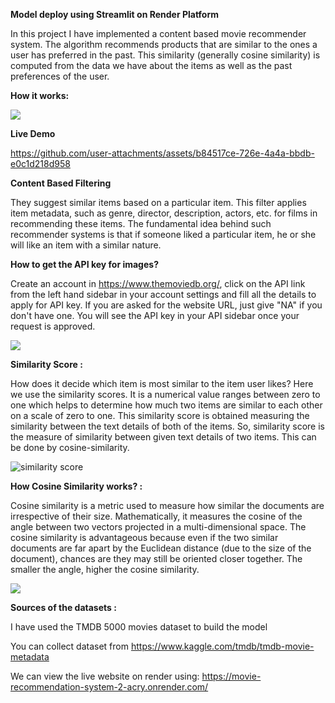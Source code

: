 **Model deploy using Streamlit on Render Platform**

In this project I have implemented a content based movie recommender system. The algorithm recommends products that are similar to the ones a user has preferred in the past. This similarity (generally cosine similarity) is computed from the data we have about the items as well as the past preferences of the user.

**How it works:**

![](https://miro.medium.com/v2/resize:fit:792/1*P63ZaFHlssabl34XbJgong.jpeg)

**Live Demo**




https://github.com/user-attachments/assets/b84517ce-726e-4a4a-bbdb-e0c1d218d958


**Content Based Filtering**



They suggest similar items based on a particular item. This filter applies item metadata, such as genre, director, description, actors, etc. for films in recommending these items. The fundamental idea behind such recommender systems is that if someone liked a particular item, he or she will like an item with a similar nature.

**How to get the API key for images?**

Create an account in https://www.themoviedb.org/, click on the API link from the left hand sidebar in your account settings and fill all the details to apply for API key. If you are asked for the website URL, just give "NA" if you don't have one. You will see the API key in your API sidebar once your request is approved.

![](https://user-images.githubusercontent.com/31500911/143419982-2d726687-84d6-4616-8d09-833f732c92b2.png)


**Similarity Score :**


How does it decide which item is most similar to the item user likes? Here we use the similarity scores.
It is a numerical value ranges between zero to one which helps to determine how much two items are similar to each other on a scale of zero to one. This similarity score is obtained measuring the similarity between the text details of both of the items. So, similarity score is the measure of similarity between given text details of two items. This can be done by cosine-similarity.

![similarity score](https://github.com/user-attachments/assets/d34ea079-88b0-44ca-8f57-562712b8a6f1)


**How Cosine Similarity works? :**


Cosine similarity is a metric used to measure how similar the documents are irrespective of their size. Mathematically, it measures the cosine of the angle between two vectors projected in a multi-dimensional space. The cosine similarity is advantageous because even if the two similar documents are far apart by the Euclidean distance (due to the size of the document), chances are they may still be oriented closer together. The smaller the angle, higher the cosine similarity.

![](https://user-images.githubusercontent.com/31500911/143417796-8602832b-aac9-4f4f-b930-b753dc050981.png)

**Sources of the datasets :**


I have used the TMDB 5000 movies dataset to build the model

You can collect dataset from https://www.kaggle.com/tmdb/tmdb-movie-metadata



We can view the live website on render using: https://movie-recommendation-system-2-acry.onrender.com/



